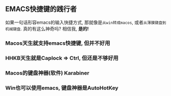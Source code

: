 ## EMACS快捷键的践行者

如果一句话形容emacs的输入快捷方式, 那就像是`从win转成macos`, 或者`从薄膜键盘到机械键盘`. 真的有这么神奇吗? 相信我, **是的!**



### Macos天生就支持emacs快捷键, 但并不好用

### HHKB天生就是Caplock => Ctrl, 但还是不够好用

### Macos的键盘神器(软件) Karabiner

### Win也可以使用emacs, 键盘神器是AutoHotKey
